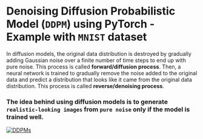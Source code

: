 # Denoising Diffusion Probabilistic Model (`DDPM`) using PyTorch - Example with `MNIST` dataset  

In diffusion models, the original data distribution is destroyed by gradually adding Gaussian noise over a finite number of time steps to end up with pure noise. This process is called __forward/diffusion process__. Then, a neural network is trained to gradually remove the noise added to the original data and predict a distribution that looks like it came from the original data distribution. This process is called __reverse/denoising process__.

### The idea behind using diffusion models is to generate `realistic-looking images` from `pure noise` only if the model is trained well.

[![DDPMs](http://img.youtube.com/vi/YOUTUBE_VIDEO_ID_HERE/0.jpg)](https://youtu.be/hpgFQd9xJhA?si=Rdj9DZLtKLk2-4x8 "DDPMs")
